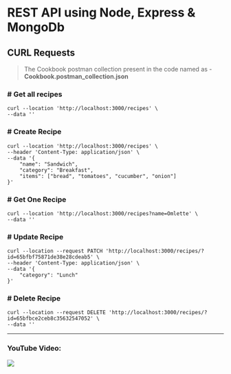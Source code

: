 # REST API using Node, Express & MongoDb

## CURL Requests

> The Cookbook postman collection present in the code named as - **Cookbook.postman_collection.json**

### # Get all recipes

```curl
curl --location 'http://localhost:3000/recipes' \
--data ''
```

### # Create Recipe

```curl
curl --location 'http://localhost:3000/recipes' \
--header 'Content-Type: application/json' \
--data '{
    "name": "Sandwich",
    "category": "Breakfast",
    "items": ["bread", "tomatoes", "cucumber", "onion"]
}'
```

### # Get One Recipe

```curl
curl --location 'http://localhost:3000/recipes?name=Omlette' \
--data ''
```

### # Update Recipe

```curl
curl --location --request PATCH 'http://localhost:3000/recipes/?id=65bfbf75871de38e28cdeab5' \
--header 'Content-Type: application/json' \
--data '{
    "category": "Lunch"
}'
```

### # Delete Recipe

```curl
curl --location --request DELETE 'http://localhost:3000/recipes/?id=65bfbce2ceb8c35632547052' \
--data ''
```

---

### YouTube Video:

[![](https://img.youtube.com/vi/Thu-q57cNkA/0.jpg)](https://youtu.be/Thu-q57cNkA)
